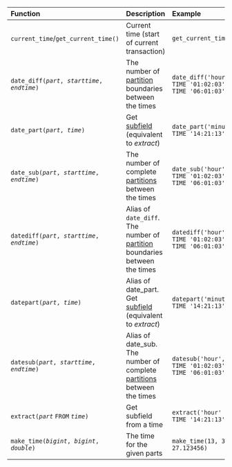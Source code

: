 | Function | Description | Example | Result |
|:--|:--|:---|:--|
| `current_time`/`get_current_time()` | Current time (start of current transaction) | `get_current_time()` | `10:31:58.578` |
| `date_diff(`*`part`*`, `*`starttime`*`, `*`endtime`*`)` | The number of [partition](../../sql/functions/datepart) boundaries between the times | `date_diff('hour', TIME '01:02:03', TIME '06:01:03')` | `5` |
| `date_part(`*`part`*`, `*`time`*`)` | Get [subfield](../../sql/functions/datepart) (equivalent to *extract*) | `date_part('minute', TIME '14:21:13')` | `21` |
| `date_sub(`*`part`*`, `*`starttime`*`, `*`endtime`*`)` | The number of complete [partitions](../../sql/functions/datepart) between the times | `date_sub('hour', TIME '01:02:03', TIME '06:01:03')` | `4` |
| `datediff(`*`part`*`, `*`starttime`*`, `*`endtime`*`)` | Alias of `date_diff`. The number of [partition](../../sql/functions/datepart) boundaries between the times | `datediff('hour', TIME '01:02:03', TIME '06:01:03')` | `5` |
| `datepart(`*`part`*`, `*`time`*`)` | Alias of date_part. Get [subfield](../../sql/functions/datepart) (equivalent to *extract*) | `datepart('minute', TIME '14:21:13')` | `21` |
| `datesub(`*`part`*`, `*`starttime`*`, `*`endtime`*`)` | Alias of date_sub. The number of complete [partitions](../../sql/functions/datepart) between the times | `datesub('hour', TIME '01:02:03', TIME '06:01:03')` | `4` |
| `extract(`*`part`* `FROM` *`time`*`)` | Get subfield from a time | `extract('hour' FROM TIME '14:21:13')` | `14` |
| `make_time(`*`bigint`*`, `*`bigint`*`, `*`double`*`)` | The time for the given parts | `make_time(13, 34, 27.123456)` | `13:34:27.123456` |

